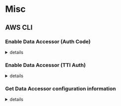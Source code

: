 # Misc

## AWS CLI 

### Enable Data Accessor (Auth Code)
<details>
<summary>details</summary>

1. Initiate below 3 commands to enable data accessor under your Amazon Q Business application

ISV's data accessor principal role can be found from this page: [ISV data accessor principal role ARNs for the CreateDataAccessor API](https://docs.aws.amazon.com/amazonq/latest/qbusiness-ug/data-accessors-granting-permissions-cli.html#data-accessors-granting-permissions-cli-principal-arns)

```
aws qbusiness create-data-accessor \
--application-id <your Q business application ID> \
--principal <ISV's data accessor principal role> \
--display-name <name of data accessor> \
--authentication-detail '{
  "authenticationType": "AWS_IAM_IDC_AUTH_CODE",
  "externalIds": ["<ISV's tenant ID that will be used for this account>"]
}' \
--action-configurations '[{
  "action": "qbusiness:SearchRelevantContent"
}]'
```
learn more on [create-data-accessor](https://docs.aws.amazon.com/cli/latest/reference/qbusiness/create-data-accessor.html)

```
aws qbusiness associate-permission \
--application-id <Q Business application ID \
--statement-id <unique identifier for policy statement> \
--actions qbusiness:SearchRelevantContent \
--principal <ISV's data accessor principal role>
```
learn more on [associate-permission](https://docs.aws.amazon.com/cli/latest/reference/qbusiness/associate-permission.html)

```
aws sso-admin put-application-assignment-configuration \
--application-arn <value of idcApplicationArn, returned from create-data-accessor> \
--no-assignment-required \
--region us-east-1
```
learn more on [put-application-assignment-configuration](https://docs.aws.amazon.com/cli/latest/reference/sso-admin/put-application-assignment-configuration.html)
</details>

### Enable Data Accessor (TTI Auth)
<details>
<summary>details</summary>

1. First, go to IAM Identity Center console page, and at the Settings > Authentication, click on 'Create trusted token issuer'.

```
Issuer URL - <Issuer URL of the ISV's OAuth authentication server>
Trusted token issuer name - <put in any name>
Identity provider attribute - Email maps to Email
```

Once trusted token issuer is created, copy the TTI ARN for later use.

2. Initiate below 3 commands to enable data accessor under your Amazon Q Business application

ISV's data accessor principal role can be found from this page: [ISV data accessor principal role ARNs for the CreateDataAccessor API](https://docs.aws.amazon.com/amazonq/latest/qbusiness-ug/data-accessors-granting-permissions-cli.html#data-accessors-granting-permissions-cli-principal-arns)

```
aws qbusiness create-data-accessor \
--application-id <your Q business application ID> \
--principal <ISV's data accessor principal role> \
--display-name <name of data accessor> \
--authentication-detail '{
  "authenticationType": "AWS_IAM_IDC_TTI",
  "authenticationConfiguration": {
    "idcTrustedTokenIssuerConfiguration": {
      "idcTrustedTokenIssuerArn": "<TTI ARN from the above step 1>"
    }
  },
  "externalIds": ["<ISV's tenant ID that will be used for this account>"]
}' \
--action-configurations '[{
  "action": "qbusiness:SearchRelevantContent"
}]'
```
learn more on [create-data-accessor](https://docs.aws.amazon.com/cli/latest/reference/qbusiness/create-data-accessor.html)

```
aws qbusiness associate-permission \
--application-id <Q Business application ID> \
--statement-id <name of statement> \
--actions qbusiness:SearchRelevantContent \
--principal <data accessor IAM role>
```
learn more on [associate-permission](https://docs.aws.amazon.com/cli/latest/reference/qbusiness/associate-permission.html)

```
aws sso-admin put-application-assignment-configuration \
--application-arn <value of idcApplicationArn, returned from create-data-accessor> \
--no-assignment-required \
--region us-east-1
```
learn more on [put-application-assignment-configuration](https://docs.aws.amazon.com/cli/latest/reference/sso-admin/put-application-assignment-configuration.html)
</details>

### Get Data Accessor configuration information 
<details>
<summary>details</summary>

```
aws qbusiness get-data-accessor \
--application-id <Q Business application ID> \
--data-accessor-id <Data Accessor ID>
```
lear more on [get-data-accessor](https://docs.aws.amazon.com/cli/latest/reference/qbusiness/get-data-accessor.html)

</details>